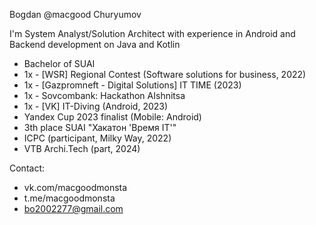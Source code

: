 Bogdan @macgood Churyumov

I'm System Analyst/Solution Architect with experience in Android and Backend development on Java and Kotlin

- Bachelor of SUAI
- 1x - [WSR] Regional Contest (Software solutions for business, 2022)
- 1x - [Gazpromneft - Digital Solutions] IT TIME (2023)
- 1x - Sovcombank: Hackathon AIshnitsa
- 1x - [VK] IT-Diving (Android, 2023)
- Yandex Cup 2023 finalist (Mobile: Android)
- 3th place SUAI "Хакатон 'Время IT'"
- ICPC (participant, Milky Way, 2022) 
- VTB Archi.Tech (part, 2024)


Contact:
- vk.com/macgoodmonsta
- t.me/macgoodmonsta
- bo2002277@gmail.com
